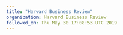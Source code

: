 ```yaml
---
title: "Harvard Business Review"
organization: Harvard Business Review
followed_on: Thu May 30 17:08:53 UTC 2019
---
```

